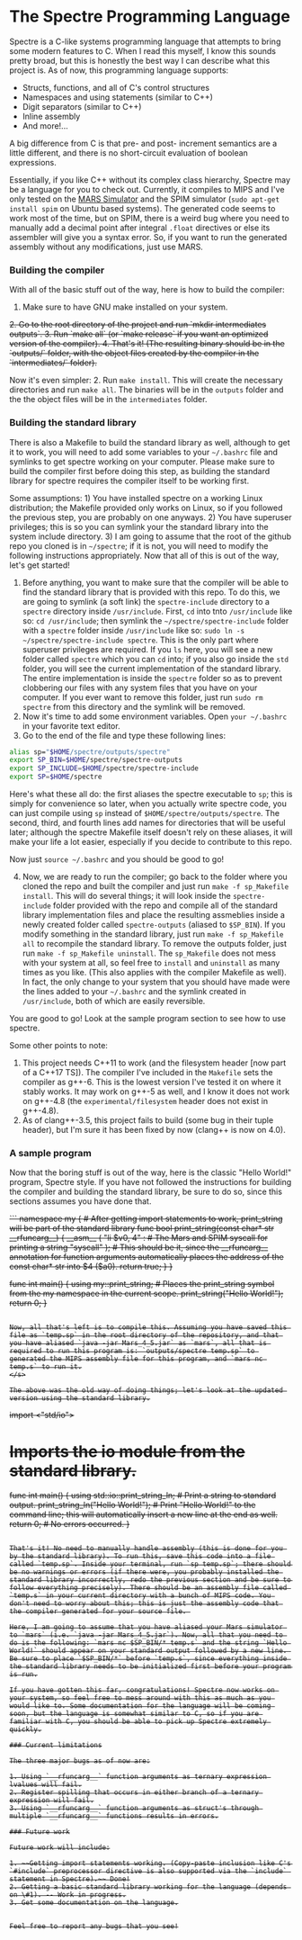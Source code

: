 # The Spectre Programming Language

Spectre is a C-like systems programming language that attempts to bring some modern features to C. When I read this myself, I know this sounds pretty broad, but this is honestly the best way I can describe what this project is. As of now, this programming language supports:

* Structs, functions, and all of C's control structures
* Namespaces and using statements (similar to C++)
* Digit separators (similar to C++)
* Inline assembly
* And more!...

A big difference from C is that pre- and post- increment semantics are a little different, and there is no short-circuit evaluation of boolean expressions.

Essentially, if you like C++ without its complex class hierarchy, Spectre may be a language for you to check out. Currently, it compiles to MIPS and I've only tested on the [MARS Simulator]( http://courses.missouristate.edu/KenVollmar/mars/) and the SPIM simulator (`sudo apt-get install spim` on Ubuntu based systems). The generated code seems to work most of the time, but on SPIM, there is a weird bug where you need to manually add a decimal point after integral `.float` directives or else its assembler will give you a syntax error. So, if you want to run the generated assembly without any modifications, just use MARS.

### Building the compiler

With all of the basic stuff out of the way, here is how to build the compiler:

1. Make sure to have GNU make installed on your system.
<s>
2. Go to the root directory of the project and run `mkdir intermediates outputs`.
3. Run `make all` (or `make release` if you want an optimized version of the compiler).
4. That's it! (The resulting binary should be in the `outputs/` folder, with the object files created by the compiler in the `intermediates/` folder).
</s>

Now it's even simpler:
2. Run `make install`. This will create the necessary directories and run `make all`. The binaries will be in the `outputs` folder and the the object files will be in the `intermediates` folder.

### Building the standard library

There is also a Makefile to build the standard library as well, although to get it to work, you will need to add some variables to your `~/.bashrc` file and symlinks to get spectre working on your computer. Please make sure to build the compiler first before doing this step, as building the standard library for spectre requires the compiler itself to be working first. 

Some assumptions: 1) You have installed spectre on a working Linux distribution; the Makefile provided only works on Linux, so if you followed the previous step, you are probably on one anyways. 2) You have superuser privileges; this is so you can symlink your the standard library into the system include directory. 3) I am going to assume that the root of the github repo you cloned is in `~/spectre`; if it is not, you will need to modify the following instructions appropriately. Now that all of this is out of the way, let's get started!

1. Before anything, you want to make sure that the compiler will be able to find the standard library that is provided with this repo. To do this, we are going to symlink (a soft link) the `spectre-include` directory to a `spectre` directory inside `/usr/include`. First, `cd` into tnto `/usr/include` like so: `cd /usr/include`; then symlink the `~/spectre/spectre-include` folder with a `spectre` folder inside `/usr/include` like so: `sudo ln -s ~/spectre/spectre-include spectre`. This is the only part where superuser privileges are required. If you `ls` here, you will see a new folder called `spectre` which you can `cd` into; if you also go inside the `std` folder, you will see the current implementation of the standard library. The entire implementation is inside the `spectre` folder so as to prevent clobbering our files with any system files that you have on your computer. If you ever want to remove this folder, just run `sudo rm spectre` from this directory and the symlink will be removed. 
2. Now it's time to add some environment variables. Open `your ~/.bashrc` in your favorite text editor.
3. Go to the end of the file and type these following lines:

```bash
alias sp="$HOME/spectre/outputs/spectre"
export SP_BIN=$HOME/spectre/spectre-outputs
export SP_INCLUDE=$HOME/spectre/spectre-include
export SP=$HOME/spectre
```

Here's what these all do: the first aliases the spectre executable to `sp`; this is simply for convenience so later, when you actually write spectre code, you can just compile using `sp` instead of `$HOME/spectre/outputs/spectre`. The second, third, and fourth lines add names for directories that will be useful later; although the spectre Makefile itself doesn't rely on these aliases, it will make your life a lot easier, especially if you decide to contribute to this repo.

Now just `source ~/.bashrc` and you should be good to go!

4. Now, we are ready to run the compiler; go back to the folder where you cloned the repo and built the compiler and just run `make -f sp_Makefile install`. This will do several things; it will look inside the `spectre-include` folder provided with the repo and compile all of the standard library implementation files and place the resulting assmeblies inside a newly created folder called `spectre-outputs` (aliased to `$SP_BIN`). If you modify something in the standard library, just run `make -f sp_Makefile all` to recompile the standard library. To remove the outputs folder, just run `make -f sp_Makefile uninstall`. The `sp_Makefile` does not mess with your system at all, so feel free to `install` and `uninstall` as many times as you like. (This also applies with the compiler Makefile as well). In fact, the only change to your system that you should have made were the lines added to your `~/.bashrc` and the symlink created in `/usr/include`, both of which are easily reversible.

You are good to go! Look at the sample program section to see how to use spectre.

Some other points to note:

1. This project needs C++11 to work (and the filesystem header [now part of a C++17 TS]). The compiler I've included in the `Makefile` sets the compiler as g++-6. This is the lowest version I've tested it on where it stably works. It may work on g++-5 as well, and I know it does not work on g++-4.8 (the `experimental/filesystem` header does not exist in g++-4.8).
2. As of clang++-3.5, this project fails to build (some bug in their tuple header), but I'm sure it has been fixed by now (clang++ is now on 4.0).

### A sample program

Now that the boring stuff is out of the way, here is the classic "Hello World!" program, Spectre style.
If you have not followed the instructions for building the compiler and building the standard library, be sure to do so, since this sections assumes you have done that.

<s>
```
namespace my { # After getting import statements to work, print_string will be part of the standard library
func bool print_string(const char* str __rfuncarg__) {
__asm__ (
"li $v0, 4" : # The Mars and SPIM syscall for printing a string
"syscall"
); # This should be it, since the __rfuncarg__ annotation for function arguments automatically places the address of the const char* str into $4 ($a0).
return true;
}
}

func int main() {
using my::print_string; # Places the print_string symbol from the my namespace in the current scope.
print_string("Hello World!");
return 0;
}
```

Now, all that's left is to compile this. Assuming you have saved this file as `temp.sp` in the root directory of the repository, and that you have aliased `java -jar Mars_4_5.jar` as `mars`, all that is required to run this program is: `outputs/spectre temp.sp` to generated the MIPS assembly file for this program, and `mars nc temp.s` to run it.
</s>

The above was the old way of doing things; let's look at the updated version using the standard library.

```
import <"std/io">
# Imports the io module from the standard library.

func int main() {
using std::io::print_string_ln; # Print a string to standard output.
    print_string_ln("Hello World!"); # Print "Hello World!" to the command line; this will automatically insert a new line at the end as well.
    return 0; # No errors occurred.
}
```

That's it! No need to manually handle assembly (this is done for you by the standard library). To run this, save this code into a file called `temp.sp`. Inside your terminal, run `sp temp.sp`; there should be no warnings or errors (if there were, you probably installed the standard library incorrectly, redo the previous section and be sure to follow everything precisely). There should be an assembly file called `temp.s` in your current directory with a bunch of MIPS code. You don't need to worry about this; this is just the assembly code that the compiler generated for your source file. 

Here, I am going to assume that you have aliased your Mars simulator to `mars` (i.e. `java -jar Mars_4_5.jar`). Now, all that you need to do is the following: `mars nc $SP_BIN/* temp.s` and the string `Hello World!` should appear on your standard output followed by a new line. Be sure to place `$SP_BIN/*` before `temp.s`, since everything inside the standard library needs to be initialized first before your program is run.

If you have gotten this far, congratulations! Spectre now works on your system, so feel free to mess around with this as much as you would like to. Some documentation for the language will be coming soon, but the language is somewhat similar to C, so if you are familiar with C, you should be able to pick up Spectre extremely quickly.

### Current limitations

The three major bugs as of now are:

1. Using `__rfuncarg__` function arguments as ternary expression lvalues will fail.
2. Register spilling that occurs in either branch of a ternary expression will fail.
3. Using `__rfuncarg__` function arguments as struct's through multiple `__rfuncarg__` functions results in errors.

### Future work

Future work will include:

1. ~~Getting import statements working. (Copy-paste inclusion like C's `#include` preprocessor directive is also supported via the `include` statement in Spectre).~~ Done!
2. Getting a basic standard library working for the language (depends on \#1). -- Work in progress.
3. Get some documentation on the language.


Feel free to report any bugs that you see!



